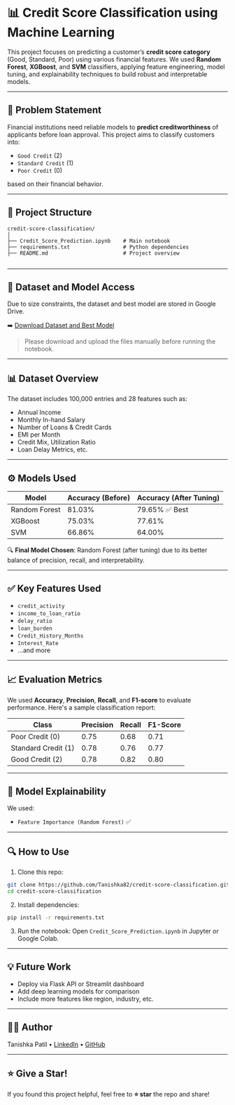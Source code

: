 
# 📊 Credit Score Classification using Machine Learning

This project focuses on predicting a customer’s **credit score category** (Good, Standard, Poor) using various financial features. We used **Random Forest**, **XGBoost**, and **SVM** classifiers, applying feature engineering, model tuning, and explainability techniques to build robust and interpretable models.

---

## 🧠 Problem Statement

Financial institutions need reliable models to **predict creditworthiness** of applicants before loan approval. This project aims to classify customers into:

- `Good Credit` (2)
- `Standard Credit` (1)
- `Poor Credit` (0)

based on their financial behavior.

---

## 📁 Project Structure

```
credit-score-classification/
│
├── Credit_Score_Prediction.ipynb    # Main notebook
├── requirements.txt                 # Python dependencies
├── README.md                        # Project overview
                          
```

---

## 📂 Dataset and Model Access
Due to size constraints, the dataset and best model are stored in Google Drive.

➡️ [Download Dataset and Best Model](https://drive.google.com/drive/folders/1l8cabzb9_x-5vN9m68j00wbBczmDa3zm?usp=sharing)

> Please download and upload the files manually before running the notebook.

---

## 📊 Dataset Overview

The dataset includes 100,000 entries and 28 features such as:

- Annual Income
- Monthly In-hand Salary
- Number of Loans & Credit Cards
- EMI per Month
- Credit Mix, Utilization Ratio
- Loan Delay Metrics, etc.

---

## ⚙️ Models Used

| Model          | Accuracy (Before) | Accuracy (After Tuning) |
|----------------|------------------|--------------------------|
| Random Forest  | 81.03%           | 79.65%  ✅ Best                  |
| XGBoost        | 75.03%           | 77.61%            |
| SVM            | 66.86%           | 64.00%                   |

🔍 **Final Model Chosen**: Random Forest (after tuning) due to its better balance of precision, recall, and interpretability.

---

## ✅ Key Features Used

- `credit_activity`
- `income_to_loan_ratio`
- `delay_ratio`
- `loan_burden`
- `Credit_History_Months`
- `Interest_Rate`
- ...and more

---

## 📈 Evaluation Metrics

We used **Accuracy**, **Precision**, **Recall**, and **F1-score** to evaluate performance. Here's a sample classification report:

| Class           | Precision | Recall | F1-Score |
|----------------|-----------|--------|----------|
| Poor Credit (0)  | 0.75     | 0.68   | 0.71     |
| Standard Credit (1) | 0.78  | 0.76   | 0.77     |
| Good Credit (2)  | 0.78     | 0.82   | 0.80     |

---

## 🧪 Model Explainability

We used:

- `Feature Importance (Random Forest)` ✅

---

## 🔍 How to Use

1. Clone this repo:
```bash
git clone https://github.com/Tanishka82/credit-score-classification.git
cd credit-score-classification
```

2. Install dependencies:
```bash
pip install -r requirements.txt
```

3. Run the notebook:
Open `Credit_Score_Prediction.ipynb` in Jupyter or Google Colab.

---

## 💡 Future Work

- Deploy via Flask API or Streamlit dashboard
- Add deep learning models for comparison
- Include more features like region, industry, etc.

---

## 👨‍💻 Author

Tanishka Patil • [LinkedIn](http://www.linkedin.com/in/tanishkapatil08) • [GitHub](https://github.com/Tanishka82)

---

## ⭐️ Give a Star!

If you found this project helpful, feel free to **⭐️ star** the repo and share!
